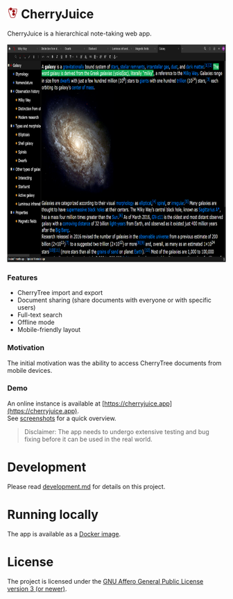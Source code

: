 <h1><img src="images/cherryjuice.svg"  height=25 > CherryJuice</h1>
CherryJuice is a hierarchical note-taking web app.
<br/><br/>
<img height=500 src="images/cj-editor-dark.png"/>

### Features

- CherryTree import and export 
- Document sharing (share documents with everyone or with specific users)
- Full-text search
- Offline mode
- Mobile-friendly layout

### Motivation

The initial motivation was the ability to access CherryTree documents from mobile devices.


###  Demo
An online instance is available at [https://cherryjuice.app](https://cherryjuice.app).  
See [screenshots](./screenshots.md) for a quick overview.

> Disclaimer: The app needs to undergo extensive testing and bug fixing before it can be used in the real world.

# Development

Please read [development.md](./development.md) for details on this project.

# Running locally

The app is available as a [Docker image](running-locally.md#docker-image).  

# License
The project is licensed under the [GNU Affero General Public License version 3 (or newer)](https://github.com/ycnmhd/cherryjuice/blob/master/LICENSE).

